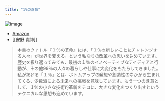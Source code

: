 ```yaml
---
title: "1%の革命"
---
```


![image](https://gyazo.com/8cc661cc33378298220463a4628714e1/thumb/1000)
- [Amazon](https://amzn.to/3WGT1iw)
- [[安野 貴博]]
> 本書のタイトル『１％の革命』には、「１％の新しいことにチャレンジする人々」が世界を変える、という私なりの改革への思いを込めています。歴史を振り返ってみても、最初の１％のイノベーティブなアイディアと行動が、その他99％の人々の暮らしや仕事に大変化をもたらしてきました。
>  私が掲げる「１％」とは、ボトムアップの発想や創造性のなかから生まれてくる、少数派による未来への挑戦を意味しています。もう一つの含意として、１％の小さな技術的革新をテコに、大きな変化をつくり出すというテクニカルな思想も込めています。
